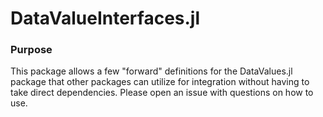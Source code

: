 # DataValueInterfaces.jl

### Purpose
This package allows a few "forward" definitions for the DataValues.jl package that other packages can utilize for integration without having to take direct dependencies. Please open an issue with questions on how to use.